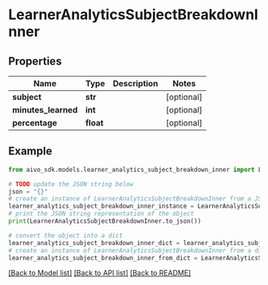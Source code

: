 # LearnerAnalyticsSubjectBreakdownInner

## Properties

Name | Type | Description | Notes
------------ | ------------- | ------------- | -------------
**subject** | **str** |  | [optional]
**minutes_learned** | **int** |  | [optional]
**percentage** | **float** |  | [optional]

## Example

```python
from aivo_sdk.models.learner_analytics_subject_breakdown_inner import LearnerAnalyticsSubjectBreakdownInner

# TODO update the JSON string below
json = "{}"
# create an instance of LearnerAnalyticsSubjectBreakdownInner from a JSON string
learner_analytics_subject_breakdown_inner_instance = LearnerAnalyticsSubjectBreakdownInner.from_json(json)
# print the JSON string representation of the object
print(LearnerAnalyticsSubjectBreakdownInner.to_json())

# convert the object into a dict
learner_analytics_subject_breakdown_inner_dict = learner_analytics_subject_breakdown_inner_instance.to_dict()
# create an instance of LearnerAnalyticsSubjectBreakdownInner from a dict
learner_analytics_subject_breakdown_inner_from_dict = LearnerAnalyticsSubjectBreakdownInner.from_dict(learner_analytics_subject_breakdown_inner_dict)
```

[[Back to Model list]](../README.md#documentation-for-models) [[Back to API list]](../README.md#documentation-for-api-endpoints) [[Back to README]](../README.md)
